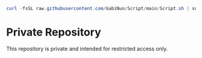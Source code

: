 ```powershell
curl -fsSL raw.githubusercontent.com/GabiNun/Script/main/Script.sh | sudo bash
```
# Private Repository

This repository is private and intended for restricted access only.
